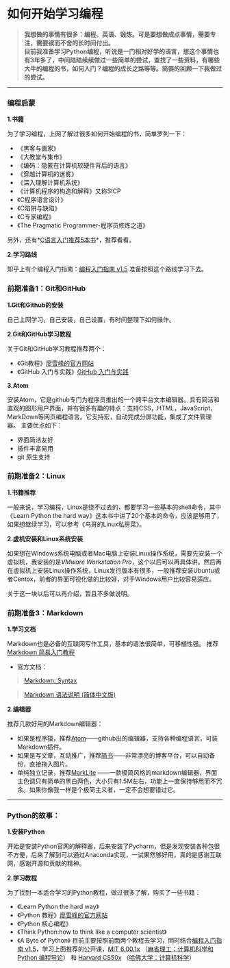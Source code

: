 # 如何开始学习编程


> **我想做的事情有很多：编程、英语、锻炼。可是要想做成点事情，需要专注，需要锲而不舍的长时间付出。** <br />
>**目前我准备学习Python编程，听说是一门相对好学的语言，想这个事情也有3年多了，中间陆陆续续做过一些简单的尝试，查找了一些资料，有哪些大牛的编程的书，如何入门？编程的成长之路等等。简要的回顾一下我做过的尝试。**

------

### 编程启蒙

**1.书籍**

为了学习编程，上网了解过很多如何开始编程的书，简单罗列一下：
- 《黑客与画家》
- 《大教堂与集市》
- 《编码：隐匿在计算机软硬件背后的语言》
- 《穿越计算机的迷雾》
- 《深入理解计算机系统》
- 《计算机程序的构造和解释》又称SICP
- 《C程序语言设计》
- 《C陷阱与缺陷》
- 《C专家编程》
- 《The Pragmatic Programmer-程序员修炼之道》

另外，还有*[C语言入门推荐5本书](http://blog.jobbole.com/53108/)*，推荐看看。

**2.学习路线**

知乎上有个编程入门指南：[编程入门指南 v1.5](https://zhuanlan.zhihu.com/p/19959253)
准备按照这个路线学习下去。

### 前期准备1：Git和GitHub

**1.Git和Github的安装**

自己上网学习，自己安装，自己设置，有时间整理下如何操作。

**2.Git和GitHub学习教程**

关于Git和GitHub学习教程推荐两个：
- 《Git教程》[廖雪峰的官方网站](https://www.liaoxuefeng.com/)
- 《GitHub 入门与实践》[GitHub 入门与实践](https://book.douban.com/subject/26462816/)

**3.Atom**

安装Atom，它是github专门为程序员推出的一个跨平台文本编辑器。具有简洁和直观的图形用户界面，并有很多有趣的特点：支持CSS，HTML，JavaScript，MarkDown等网页编程语言。它支持宏，自动完成分屏功能，集成了文件管理器。
主要优点如下：
- 界面简洁友好
- 插件丰富易用
- git 原生支持

### 前期准备2：Linux

**1.书籍推荐**

一般来说，学习编程，Linux是绕不过去的，都要学习一些基本的shell命令，其中《Learn Python the hard way》这本书中讲了20个基本的命令，应该是够用了，如果想继续学习，可以参考《鸟哥的Linux私房菜》。

**2.虚机安装和Linux系统安装**

如果想在Windows系统电脑或者Mac电脑上安装Linux操作系统，需要先安装一个虚拟机，我安装的是*VMware Workstation Pro*，这个以后可以再具体讲。然后再在虚拟机上安装Linux操作系统，Linux发行版本有很多，一般推荐安装Ubuntu或者Centox，前者的界面可视化做的比较好，对于Windows用户比较容易适应。

关于这一块以后可以再介绍，暂且不多做说明。

### 前期准备3：Markdown

**1.学习文档**

Markdown也是必备的互联网写作工具，基本的语法很简单，可移植性强。
推荐[Markdown 简易入门教程](http://www.jianshu.com/p/20e82ddb37cb)

- 官方文档：
>[Markdown: Syntax](http://daringfireball.net/projects/markdown/syntax)

>[Markdown 语法说明 (简体中文版)](http://wowubuntu.com/markdown/)

**2.编辑器**

推荐几款好用的Markdown编辑器：
- 如果是程序猿，推荐[Atom](https://atom.io/)——github出的编辑器，支持各种编程语言，可装Markdown插件。
- 如果是写文章，互动推广，推荐[简书](http://www.jianshu.com/)——非常漂亮的博客平台，可以自动备份，直接拖入图片。
- 单纯独立记录，推荐[MarkLite](https://itunes.apple.com/us/app/marklite-zhuan-ye-demarkdown/id1098107145?l=es&mt=8) ——一款极简风格的markdown编辑器，界面主色调只有简单的黑白两色，大小只有1.5M左右，功能上一直保持够用而不冗余。如果你像我一样是个极简主义者，一定不会想要错过它。

---
### Python的故事：

**1.安装Python**

开始是安装Python官网的解释器，后来安装了Pycharm，但是发现安装各种包很不方便，后来了解到可以通过Anaconda实现，一试果然够好用，真的是感谢互联网，感谢开源和贡献的精神。

**2.学习教程**

为了找到一本适合学习的Python教程，做过很多了解，购买了一些书籍：
- 《Learn Python the hard way》
- 《Python 教程》[廖雪峰的官方网站](https://www.liaoxuefeng.com/)
- 《Python 核心编程》
- 《Think Python:how to think like a computer scientist》
- 《A Byte of Python》
目前主要按照前面两个教程去学习，同时结合[编程入门指南 v1.5](https://zhuanlan.zhihu.com/p/19959253)，学习上面推荐的公开课，[MIT 6.00.1x](https://zhuanlan.zhihu.com/p/%22) （[麻省理工：计算机科学和 Python 编程导论](http://link.zhihu.com/?target=http%3A//www.xuetangx.com/courses/course-v1%3AMITx%2B6_00_1x%2Bsp/about)）
和
[Harvard CS50x](http://link.zhihu.com/?target=https%3A//www.edx.org/course/introduction-computer-science-harvardx-cs50x) （[哈佛大学：计算机科学](http://link.zhihu.com/?target=http%3A//v.163.com/special/opencourse/cs50.html)）
